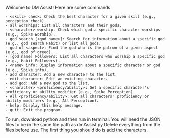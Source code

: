 Welcome to DM Assist! Here are some commands

    - <skill> check: Check the best character for a given skill (e.g., perception check).
    - all worships: List all characters and their gods.
    - <character> worship: Check which god a specific character worships (e.g., Spike worship).
    - god search [<god name>]: Search for information about a specific god (e.g., god search Habit) or list all gods.
    - god of <aspect>: Find the god who is the patron of a given aspect (e.g., god of greed).
    - [god name] Followers: List all characters who worship a specific god (e.g., Habit Followers).
    - <name> info: Display information about a specific character or god (e.g., Spike info).
    - add character: Add a new character to the list.
    - edit character: Edit an existing character.
    - add god: Add a new god to the list.
    - <character> <proficiency/ability>: Get a specific character's proficiency or ability modifier (e.g., Spike Perception).
    - All <proficiency/ability>: Get all characters' proficiency or ability modifiers (e.g., All Perception).
    - help: Display this help message.
    - quit: Exit the program.

  To run, download python and then run in terminal. You will need the JSON files to be in the same file path as dmAssist.py Delete everything from the files before use. The first thing you should do is add the characters, 

